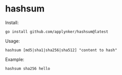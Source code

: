 # hashsum

Install:

```
go install github.com/applynker/hashsum@latest
```

Usage:

```
hashsum [md5|sha1|sha256|sha512] "content to hash"
```

Example:

```
hashsum sha256 hello
```
